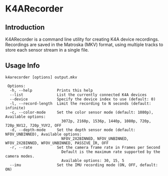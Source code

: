 # K4ARecorder

## Introduction

K4ARecorder is a command line utility for creating K4A device recordings. Recordings are saved in the Matroska (MKV) format,
using multiple tracks to store each sensor stream in a single file.

## Usage Info

```
k4arecorder [options] output.mkv

 Options:
  -h, --help           Prints this help
  --list               List the currently connected K4A devices
  --device             Specify the device index to use (default: 0)
  -l, --record-length  Limit the recording to N seconds (default: infinite)
  -c, --color-mode     Set the color sensor mode (default: 1080p), Available options:
                         3072p, 2160p, 1536p, 1440p, 1080p, 720p, 720p_NV12, 720p_YUY2, OFF
  -d, --depth-mode     Set the depth sensor mode (default: NFOV_UNBINNED), Available options:
                         NFOV_2X2BINNED, NFOV_UNBINNED, WFOV_2X2BINNED, WFOV_UNBINNED, PASSIVE_IR, OFF
  -r, --rate           Set the camera frame rate in Frames per Second
                         Default is the maximum rate supported by the camera modes.
                         Available options: 30, 15, 5
  --imu                Set the IMU recording mode (ON, OFF, default: ON)
```
